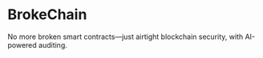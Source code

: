 # BrokeChain
No more broken smart contracts—just airtight blockchain security, with AI-powered auditing.
